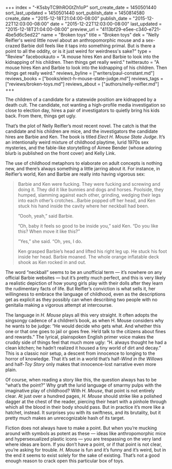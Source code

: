 +++
index = "-K5sbyTC9lhROGtZh1oP"
sort_create_date = 1450501440
sort_last_updated = 1450501440
sort_publish_date = 1450814580
create_date = "2015-12-18T21:04:00-08:00"
publish_date = "2015-12-22T12:03:00-08:00"
date = "2015-12-22T12:03:00-08:00"
last_updated = "2015-12-18T21:04:00-08:00"
preview_url = "4113bf29-e5ee-c340-e721-4be5d6c5ed22"
name = "Broken toys"
title = "Broken toys"
dek = "Nelly Reifler's weird little novel about an anthropomorphic mouse and a sex-crazed Barbie doll feels like it taps into something primal. But is there a point to all the oddity, or is it just weird for weirdness's sake?"
type = "Review"
facebookauto = "A mouse hires Ken and Barbie to look into the kidnapping of his children. Then things get really weird."
twitterauto = "A mouse hires Ken and Barbie to look into the kidnapping of his children. Then things get really weird."
reviews_byline = ["writers/paul-constant.md"]
reviews_books = ["books/elect-h-mouse-state-judge.md"]
reviews_tags = ["reviews/broken-toys.md"]
reviews_about = ["authors/nelly-reifler.md"]
+++

The children of a candidate for a statewide position are kidnapped by a death cult. The candidate, not wanting a high-profile media investigation so close to election day, hires a pair of investigators to quietly bring his kids back. From there, things get ugly. 

That’s the plot of Nelly Reifler’s most recent novel. The catch is that the candidate and his children are mice, and the investigators the candidate hires are Barbie and Ken. The book is titled  *Elect H. Mouse State Judge*. It’s an intentionally weird mixture of childhood playtime, lurid 1970s sex mysteries, and the fable-like storytelling of Aimee Bender (whose adoring blurb is published on the front cover) and Kelly Link.

The use of childhood metaphors to elaborate on adult concepts is nothing new, and there’s always something a little jarring about it. For instance, in Reifler’s world, Ken and Barbie are really into having vigorous sex:

<blockquote><p>Barbie and Ken were fucking. They were fucking and screwing and doing it. They did it like bunnies and dogs and horses. Poolside, they humped, slamming against each other, grinding, wedging their legs into each other’s crotches…Barbie popped off her head, and Ken stuck his hand inside the cavity where her neckball had been.</p>
<p>”Oooh, yeah,” said Barbie.</p>
<p>”Oh, baby it feels so good to be inside you,” said Ken. “Do you like this? When move it like this?”</p>
<p>”Yes,” she said. “Oh, yes, I do.</p>
<p>Ken grasped Barbie’s head and lifted his right leg up. He stuck his foot inside her head. Barbie moaned. The whole orange inflatable deck shook as Ken rocked in and out.</p></blockquote>

The word “neckball” seems to be an unofficial term — it’s nowhere on any official Barbie websites — but it’s pretty much perfect, and this is very likely a realistic depiction of how young girls play with their dolls after they learn the rudimentary facts of life. But Reifler’s conviction is what sells it, her willingness to embrace the language of childhood, even as the descriptions get as explicit as they possibly can when describing two people with no genitalia making a vigorous attempt at intercourse.

The language in *H. Mouse* plays all this very straight. It often adopts the singsongy cadence of a children’s book, as when H. Mouse considers why he wants to be judge: “He would decide who gets what. And whether this one or that one goes to jail or goes free. He’d talk to the citizens about fines and rewards.” The lyrical, plainspoken English primer voice makes the cruddy side of things feel that much more ugly: “H. always thought he had a clean kitchen; he hadn’t realized it housed a tiny world of dirt and decay.” This is a classic noir setup, a descent from innocence to longing to the horror of knowledge. That it’s set in a world that’s half-*Wind in the Willows* and half-*Toy Story* only makes that innocence-lost narrative even more plain.

Of course, when reading a story like this, the question always has to be “what’s the point?” Why graft the lurid language of smarmy pulps with the imaginative play of childhood? With *H. Mouse*, that point is not entirely clear. At just over a hundred pages, *H. Mouse* should strike like a polished dagger at the chest of the reader, piercing their heart with a pinhole through which all the blood in their body should pass. But in practice it’s more like a hatchet, instead. It surprises you with its swiftness, and its brutality, but it pretty much makes an unrecognizable hash of its target.

Fiction does not always have to make a point. But when you’re mucking around with symbols as potent as these — ideas like anthropomorphic mice and hypersexualized plastic icons — you are trespassing on the very land where ideas are born. If you don’t have a point, or if that point is not clear, you’re asking for trouble. *H. Mouse* is fun and it’s funny and it’s weird, but in the end it seems to exist solely for the sake of existing. That’s not a good enough reason to crack open this particular box of toys. 
